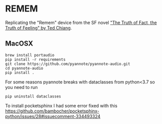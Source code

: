 # REMEM
Replicating the "Remem" device from the SF novel ["The Truth of Fact, the Truth of Feeling" by Ted Chiang](https://en.wikipedia.org/wiki/The_Truth_of_Fact,_the_Truth_of_Feeling).


## MacOSX

```
brew install portaudio
pip install -r requirements
git clone https://github.com/pyannote/pyannote-audio.git
cd pyannote-audio
pip install .
```

For some reasons pyannote breaks with dataclasses from python<3.7 so you need to run
```
pip uninstall dataclasses
```

To install pocketsphinx I had some error fixed with this https://github.com/bambocher/pocketsphinx-python/issues/28#issuecomment-334493324
